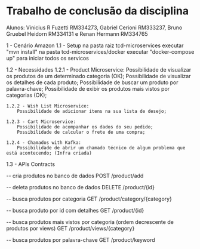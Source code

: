 # Trabalho de conclusão da disciplina

Alunos: Vinicius R Fuzetti RM334273, Gabriel Cerioni RM333237, Bruno Gruebel Heidorn RM334131 e Renan Hermann RM334765
        
1 - Cenário Amazon
1.1 - Setup
	na pasta  raiz tcd-microservices executar "mvn install"
	na pasta tcd-microservices/docker executar "docker-compose up" para iniciar todos os servicos

1.2 - Necessidades
	1.2.1 - Product Microservice:
		Possibilidade de visualizar os produtos de um determinado categoria (OK);
		Possibilidade de visualizar os detalhes de cada produto;
		Possibilidade de buscar um produto por palavra-chave;
		Possibilidade de exibir os produtos mais vistos por categorias (OK);

	1.2.2 - Wish List Microservice:
		Possibilidade de adicionar itens na sua lista de desejo;

	1.2.3 - Cart Microservice:
		Possibilidade de acompanhar os dados do seu pedido;
		Possibilidade de calcular o frete de uma compra;

	1.2.4 - Chamados with Kafka:
		Possibilidade de abrir um chamado técnico de algum problema que está acontecendo; (Infra criada)


1.3 - APIs Contracts

-- cria produtos no banco de dados
POST /product/add

-- deleta produtos no banco de dados
DELETE /product/{id}

-- busca produtos por categoria
GET /product/category/{category}

-- busca produto por id com detalhes
GET /product/{id}

-- busca produtos mais vistos por categoria (ordem decrescente de produtos por views)
GET /product/views/{category}

-- busca produtos por palavra-chave
GET /product/keyword


